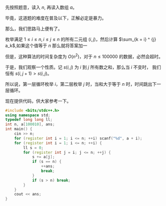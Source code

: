 先按照题意，读入 $n$, 再读入数组 $a$。

毕竟，这道题的难度在普及以下，正解必定是暴力。

那么，我们思路马上便有了。

枚举满足 $1 \le i \le n,i \le j \le n$ 的所有二元组 $(i, j)$，然后计算 $\sum_{k = i} ^ {j} a_k$,如果这个值等于 $n$ 那么就将答案加一

但是，这种算法的时间复杂度为 $O(n ^2)$，对于 $n \le 100000$ 的数据，必然会超时。

于是，我们观察一个性质。记 $s(i,j)$ 为 $i$ 到 $j$ 所有数之和，那么当 $i$ 不变时， 我们恒有 $s(i, j+1) > s(i, j)$。

所以说，第一层循环枚举 $i$，第二层枚举 $j$ 时，当和大于等于 $n$ 时，时间跳出下一层循环。

现在提供代码，供大家参考一下。
```cpp
#include <bits/stdc++.h>
using namespace std;
typedef long long ll;
int n, a[100010], ans;
int main() {
	cin >> n;
	for (register int i = 1; i <= n; ++i) scanf("%d", a + i);
	for (register int i = 1; i <= n; ++i) {
		ll s = 0;
		for (register int j = i; j <= n; ++j) {
			s += a[j];
			if (s == n) {
				++ans;
				break;
			}
            if (s > n) break;
		}
	}
	cout << ans;
}
```